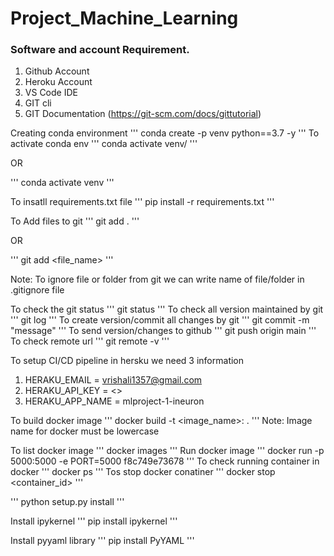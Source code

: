 # Project_Machine_Learning

### Software and account Requirement.
1. Github Account
2. Heroku Account
3. VS Code IDE
4. GIT cli
5. GIT Documentation (https://git-scm.com/docs/gittutorial)

Creating conda environment
'''
conda create -p venv python==3.7 -y
'''
To activate conda env
'''
conda activate venv/
'''

OR

'''
conda activate venv
'''

To insatll requirements.txt file
'''
pip install -r requirements.txt
'''

To Add files to git
'''
git add .
'''

OR

'''
git add <file_name>
'''

Note: To ignore file or folder from git we can write name of file/folder in .gitignore file

To check the git status
'''
git status
'''
To check all version maintained by git
'''
git log
'''
To create version/commit all changes by git
'''
git commit -m "message"
'''
To send version/changes to github
'''
git push origin main
'''
To check remote url
'''
git remote -v
'''

To setup CI/CD pipeline in hersku we need 3 information
1. HERAKU_EMAIL = vrishali1357@gmail.com
2. HERAKU_API_KEY = <>
3. HERAKU_APP_NAME = mlproject-1-ineuron


To build docker image
'''
docker build -t <image_name>:<tagname> .
'''
Note: Image name for docker must be lowercase

To list docker image
'''
docker images
'''
Run docker image
'''
docker run -p 5000:5000 -e PORT=5000 f8c749e73678
'''
To check running container in docker
'''
docker ps
'''
Tos stop docker conatiner
'''
docker stop <container_id>
''' 

'''
python setup.py install
'''

Install ipykernel
'''
pip install ipykernel
'''

Install pyyaml library
'''
pip install PyYAML
'''